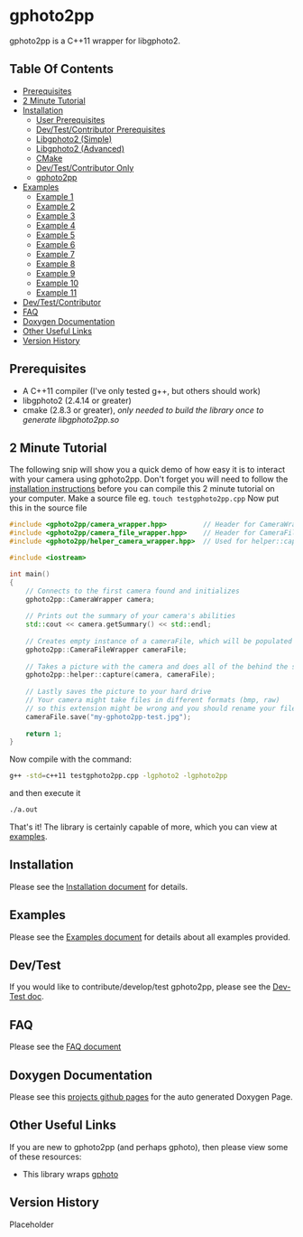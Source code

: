 gphoto2pp
=========

gphoto2pp is a C++11 wrapper for libgphoto2.

Table Of Contents
-----------------
* [Prerequisites](#prerequisites)
* [2 Minute Tutorial](#2-minute-tutorial)
* [Installation](INSTALL.md#installation)
  * [User Prerequisites](INSTALL.md#user-prerequisites)
  * [Dev/Test/Contributor Prerequisites](INSTALL.md#devtestcontributor-prerequisites)
  * [Libgphoto2 (Simple)](INSTALL.md#installing-libgphoto2-simple)
  * [Libgphoto2 (Advanced)](INSTALL.md#installing-libgphoto2-advanced)
  * [CMake](INSTALL.md#installing-cmake)
  * [Dev/Test/Contributor Only](INSTALL.md#installing-devtestcontributor-only)
  * [gphoto2pp](INSTALL.md#installing-gphoto2pp)
* [Examples](#examples)
  * [Example 1](EXAMPLES.md#example-1)
  * [Example 2](EXAMPLES.md#example-2)
  * [Example 3](EXAMPLES.md#example-3)
  * [Example 4](EXAMPLES.md#example-4)
  * [Example 5](EXAMPLES.md#example-5)
  * [Example 6](EXAMPLES.md#example-6)
  * [Example 7](EXAMPLES.md#example-7)
  * [Example 8](EXAMPLES.md#example-8)
  * [Example 9](EXAMPLES.md#example-9)
  * [Example 10](EXAMPLES.md#example-10)
  * [Example 11](EXAMPLES.md#example-11)
* [Dev/Test/Contributor](#devtest)
* [FAQ](#faq)
* [Doxygen Documentation](#doxygen-documentation)
* [Other Useful Links](#other-useful-links)
* [Version History](#version-history)

Prerequisites
------------
* A C++11 compiler (I've only tested g++, but others should work)
* libgphoto2 (2.4.14 or greater)
* cmake (2.8.3 or greater), *only needed to build the library once to generate libgphoto2pp.so*
  
2 Minute Tutorial
-----------------
The following snip will show you a quick demo of how easy it is to interact with your camera using gphoto2pp. Don't forget you will need to follow the [installation instructions](#installation) before you can compile this 2 minute tutorial on your computer.
Make a source file eg. ``touch testgphoto2pp.cpp``
Now put this in the source file
```cpp
#include <gphoto2pp/camera_wrapper.hpp> 		// Header for CameraWrapper
#include <gphoto2pp/camera_file_wrapper.hpp>	// Header for CameraFileWrapper
#include <gphoto2pp/helper_camera_wrapper.hpp>	// Used for helper::capture(...) method

#include <iostream>

int main()
{
	// Connects to the first camera found and initializes
	gphoto2pp::CameraWrapper camera;
	
	// Prints out the summary of your camera's abilities
	std::cout << camera.getSummary() << std::endl;
	
	// Creates empty instance of a cameraFile, which will be populated in our helper method
	gphoto2pp::CameraFileWrapper cameraFile;
	
	// Takes a picture with the camera and does all of the behind the scenes fetching
	gphoto2pp::helper::capture(camera, cameraFile);
	
	// Lastly saves the picture to your hard drive
	// Your camera might take files in different formats (bmp, raw)
	// so this extension might be wrong and you should rename your file appropriately
	cameraFile.save("my-gphoto2pp-test.jpg");
	
	return 1;
}
```

Now compile with the command:
```sh
g++ -std=c++11 testgphoto2pp.cpp -lgphoto2 -lgphoto2pp
```
and then execute it
```sh
./a.out
```

That's it! The library is certainly capable of more, which you can view at [examples](EXAMPLES.md).

Installation
------------
Please see the [Installation document](INSTALL.md) for details.

Examples
--------
Please see the [Examples document](EXAMPLES.md) for details about all examples provided.

Dev/Test
--------
If you would like to contribute/develop/test gphoto2pp, please see the [Dev-Test doc](DEV-TEST.md).

FAQ
---
Please see the [FAQ document](FAQ.md)

Doxygen Documentation
-----------------------
Please see this [projects github pages](http://maldworth.github.io/gphoto2pp/) for the auto generated Doxygen Page.

Other Useful Links
---------------
If you are new to gphoto2pp (and perhaps gphoto), then please view some of these resources:
* This library wraps [gphoto](http://www.gphoto.org/)

Version History
---------------
Placeholder
